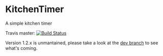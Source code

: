 # KitchenTimer
A simple kitchen timer

Travis master: [![Build Status](https://api.travis-ci.org/leinardi/KitchenTimer.svg?branch=master)](https://travis-ci.org/leinardi/KitchenTimer)

Version 1.2.x is unmantained, please take a look at the [dev branch](https://github.com/leinardi/KitchenTimer/tree/dev) to see what's coming.
